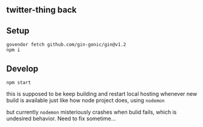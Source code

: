 twitter-thing back
---

## Setup
```
govendor fetch github.com/gin-gonic/gin@v1.2
npm i
```

## Develop
```
npm start
```
this is supposed to be keep building and restart local hosting whenever new build is available just like how node project does, using `nodemon`

but currently `nodemon` misteriously crashes when bulid fails, which is undesired behavior. Need to fix sometime...
